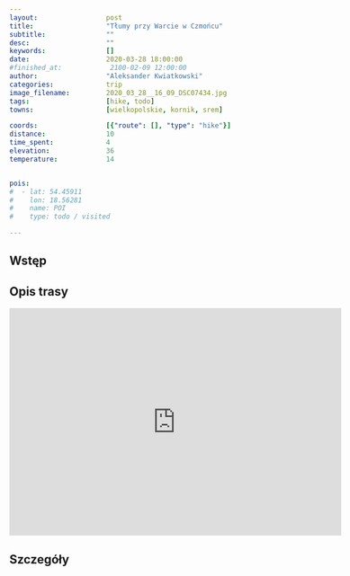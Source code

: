 ```yaml
---
layout:                 post
title:                  "Tłumy przy Warcie w Czmońcu"
subtitle:               ""
desc:                   ""
keywords:               []
date:                   2020-03-28 18:00:00
#finished_at:            2100-02-09 12:00:00
author:                 "Aleksander Kwiatkowski"
categories:             trip
image_filename:         2020_03_28__16_09_DSC07434.jpg
tags:                   [hike, todo]
towns:                  [wielkopolskie, kornik, srem]

coords:                 [{"route": [], "type": "hike"}]
distance:               10
time_spent:             4
elevation:              36
temperature:            14


pois:
#  - lat: 54.45911
#    lon: 18.56281
#    name: POI
#    type: todo / visited

---
```



## Wstęp

## Opis trasy

<iframe height='405' width='590' frameborder='0' allowtransparency='true' scrolling='no' src='https://www.strava.com/activities/3236463396/embed/87704989e4d24db6aab584bd1eedd92a45828232'></iframe>

## Szczegóły
